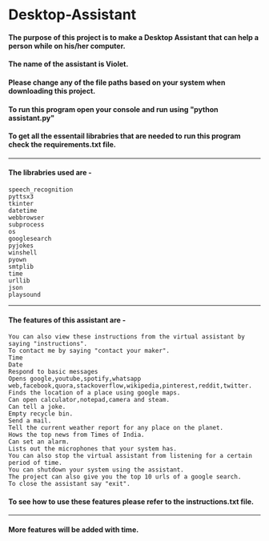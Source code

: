 # Desktop-Assistant

#### The purpose of this project is to make a Desktop Assistant that can help a person while on his/her computer.
#### The name of the assistant is Violet.
#### Please change any of the file paths based on your system when downloading this project.
#### To run this program open your console and run using "python assistant.py"
#### To get all the essentail librabries that are needed to run this program check the requirements.txt file.
____________________________________________________________________________________________________________________________________________
#### The librabries used are -
    speech_recognition 
    pyttsx3 
    tkinter 
    datetime 
    webbrowser 
    subprocess 
    os 
    googlesearch 
    pyjokes 
    winshell
    pyown
    smtplib
    time
    urllib
    json
    playsound

________________________________________________________________________________________________________________________________________________
#### The features of this assistant are -
    You can also view these instructions from the virtual assistant by saying "instructions".
    To contact me by saying "contact your maker".
    Time
    Date
    Respond to basic messages
    Opens google,youtube,spotify,whatsapp web,facebook,quora,stackoverflow,wikipedia,pinterest,reddit,twitter.
    Finds the location of a place using google maps.
    Can open calculator,notepad,camera and steam.
    Can tell a joke.
    Empty recycle bin.
    Send a mail.
    Tell the current weather report for any place on the planet.
    Hows the top news from Times of India.
    Can set an alarm.
    Lists out the microphones that your system has.
    You can also stop the virtual assistant from listening for a certain period of time.
    You can shutdown your system using the assistant.
    The project can also give you the top 10 urls of a google search.
    To close the assistant say "exit".
#### To see how to use these features please refer to the instructions.txt file.

__________________________________________________________________________________________________________________________________________________
#### More features will be added with time.


    

